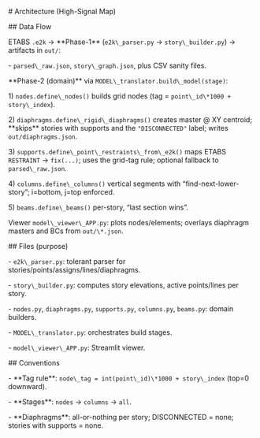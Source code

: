 \# Architecture (High-Signal Map)



\## Data Flow

ETABS `.e2k` → \*\*Phase-1\*\* (`e2k\_parser.py` → `story\_builder.py`) → artifacts in `out/`:

\- `parsed\_raw.json`, `story\_graph.json`, plus CSV sanity files.



\*\*Phase-2 (domain)\*\* via `MODEL\_translator.build\_model(stage)`:

1\) `nodes.define\_nodes()` builds grid nodes (tag = `point\_id\*1000 + story\_index`).

2\) `diaphragms.define\_rigid\_diaphragms()` creates master @ XY centroid; \*\*skips\*\* stories with supports and the `"DISCONNECTED"` label; writes `out/diaphragms.json`.

3\) `supports.define\_point\_restraints\_from\_e2k()` maps ETABS `RESTRAINT` → `fix(...)`; uses the grid-tag rule; optional fallback to `parsed\_raw.json`.

4\) `columns.define\_columns()` vertical segments with “find-next-lower-story”; i=bottom, j=top enforced.

5\) `beams.define\_beams()` per-story, “last section wins”.



Viewer `model\_viewer\_APP.py`: plots nodes/elements; overlays diaphragm masters and BCs from `out/\*.json`.



\## Files (purpose)

\- `e2k\_parser.py`: tolerant parser for stories/points/assigns/lines/diaphragms.

\- `story\_builder.py`: computes story elevations, active points/lines per story.

\- `nodes.py`, `diaphragms.py`, `supports.py`, `columns.py`, `beams.py`: domain builders.

\- `MODEL\_translator.py`: orchestrates build stages.

\- `model\_viewer\_APP.py`: Streamlit viewer.



\## Conventions

\- \*\*Tag rule\*\*: `node\_tag = int(point\_id)\*1000 + story\_index` (top=0 downward).

\- \*\*Stages\*\*: `nodes` → `columns` → `all`.

\- \*\*Diaphragms\*\*: all-or-nothing per story; DISCONNECTED = none; stories with supports = none.



